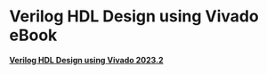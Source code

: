 # Verilog HDL Design using Vivado eBook
<a href="https://play.google.com/store/books/details?id=DPXvEAAAQBAJ"><b>Verilog HDL Design using Vivado 2023.2</b></a><br>
